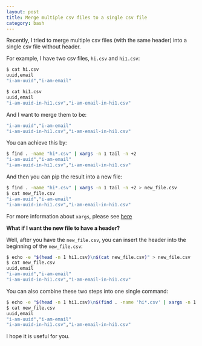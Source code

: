 ```yaml
---
layout: post
title: Merge multiple csv files to a single csv file
category: bash
---
```


Recently, I tried to merge multiple csv files (with the same header) into a single csv file without header.

For example, I have two csv files, `hi.csv` and `hi1.csv`:

```bash
$ cat hi.csv
uuid,email
"i-am-uuid","i-am-email"

$ cat hi1.csv
uuid,email
"i-am-uuid-in-hi1.csv","i-am-email-in-hi1.csv"
```

And I want to merge them to be:

```bash
"i-am-uuid","i-am-email"
"i-am-uuid-in-hi1.csv","i-am-email-in-hi1.csv"
```

You can achieve this by:

```bash
$ find . -name "hi*.csv" | xargs -n 1 tail -n +2
"i-am-uuid","i-am-email"
"i-am-uuid-in-hi1.csv","i-am-email-in-hi1.csv"
```

And then you can pip the result into a new file:

```bash
$ find . -name "hi*.csv" | xargs -n 1 tail -n +2 > new_file.csv
$ cat new_file.csv
"i-am-uuid","i-am-email"
"i-am-uuid-in-hi1.csv","i-am-email-in-hi1.csv"
```

For more information about `xargs`, please see [here](http://www.thegeekstuff.com/2013/12/xargs-examples)

**What if I want the new file to have a header?**

Well, after you have the `new_file.csv`, you can insert the header into the beginning of the `new_file.csv`:

```bash
$ echo -e "$(head -n 1 hi1.csv)\n$(cat new_file.csv)" > new_file.csv
$ cat new_file.csv
uuid,email
"i-am-uuid","i-am-email"
"i-am-uuid-in-hi1.csv","i-am-email-in-hi1.csv"
```

You can also combine these two steps into one single command:

```bash
$ echo -e "$(head -n 1 hi1.csv)\n$(find . -name 'hi*.csv' | xargs -n 1 tail -n +2 )" > new_file.csv
$ cat new_file.csv
uuid,email
"i-am-uuid","i-am-email"
"i-am-uuid-in-hi1.csv","i-am-email-in-hi1.csv"
```

I hope it is useful for you.
